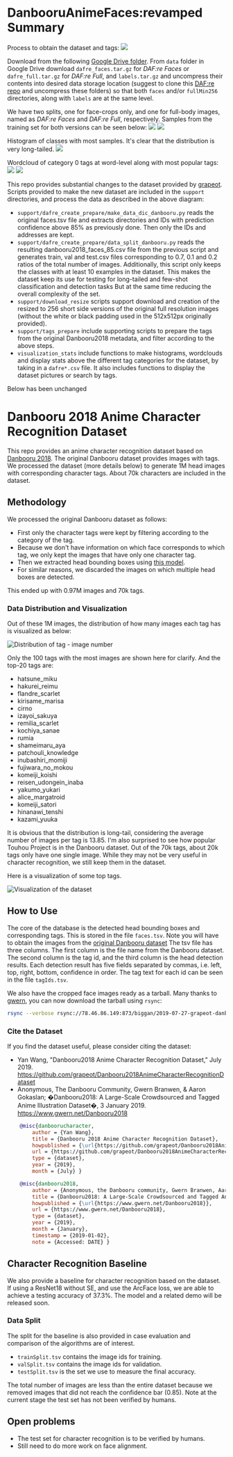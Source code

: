 # DanbooruAnimeFaces:revamped Summary

Process to obtain the dataset and tags:
![](./support/assets/DatasetPreparation.png)

Download from the following [Google Drive folder](https://drive.google.com/drive/folders/1S_T8R7gbY47dfRH9dUBXOstlOwVuMmXe?usp=sharing).
From `data` folder in Google Drive download `dafre_faces.tar.gz` for *DAF:re Faces* or `dafre_full.tar.gz` for *DAF:re Full*, and `labels.tar.gz` and uncompress their contents into desired data storage location (suggest to clone this [DAF:re repo](https://github.com/arkel23/Danbooru2018AnimeCharacterRecognitionDataset_Revamped) and uncompress these folders) so that both `faces` and/or `fullMin256` directories, along with `labels` are at the same level.

We have two splits, one for face-crops only, and one for full-body images, named as  *DAF:re Faces* and *DAF:re Full*, respectively. Samples from the training set for both versions can be seen below:
![](.support/visualization_stats/eda/dafre_faces_full_gridsdanbooruFaces_train_labelsFalse_orderedFalse.png)
![](.support/visualization_stats/eda/dafre_faces_full_grids/danbooruFull_train_labelsTrue_orderedFalse.png)

Histogram of classes with most samples. It's clear that the distribution is very long-tailed.
![](.support/assets/histogram_tags_cat4.png)

Wordcloud of category 0 tags at word-level along with most popular tags:
![](./support/assets/wordcloud_tags_cat0_wordlevel.png)
![](.support/assets/histogram_tags_cat0_taglevel.png)

This repo provides substantial changes to the dataset provided by 
[grapeot](https://github.com/grapeot/Danbooru2018AnimeCharacterRecognitionDataset).
Scripts provided to make the new dataset are included in the `support` directories, and process the data as described in the above diagram:
* `support/dafre_create_prepare/make_data_dic_danbooru.py` reads the original faces.tsv file and extracts directories and IDs with prediction confidence above 85% as previously done. 
Then only the IDs and addresses are kept.
* `support/dafre_create_prepare/data_split_danbooru.py` reads the resulting danbooru2018_faces_85.csv file from the previous script and generates train, val and test.csv files corresponding to
0.7, 0.1 and 0.2 ratios of the total number of images.
Additionally, this script only keeps the classes with at least 10 examples in the dataset.
This makes the dataset keep its use for testing for long-tailed and few-shot classification and detection tasks
But at the same time reducing the overall complexity of the set.
* `support/download_resize` scripts support download and creation of the resized to 256 short side versions of the original full resolution images (without the white or black padding used in the 512x512px originally provided).
* `support/tags_prepare` include supporting scripts to prepare the tags from the original Danbooru2018 metadata, and filter according to the above steps. 
* `visualization_stats` include functions to make histograms, wordclouds and display stats above the different tag categories for the dataset, by taking in a `dafre*.csv` file. It also includes functions to display the dataset pictures or search by tags.

Below has been unchanged

# Danbooru 2018 Anime Character Recognition Dataset

This repo provides an anime character recognition dataset based on [Danbooru 2018](https://www.gwern.net/Danbooru2018).
The original Danbooru dataset provides images with tags.
We processed the dataset (more details below) to generate 1M head images with corresponding character tags.
About 70k characters are included in the dataset.
<!-- The dataset can be used to train/evaluate anime character recognition algorithms, and provide Amazon X-Ray like experience (shown below). -->

## Methodology

We processed the original Danbooru dataset as follows:

* First only the character tags were kept by filtering according to the category of the tag.
* Because we don't have information on which face corresponds to which tag, we only kept the images that have only one character tag.
* Then we extracted head bounding boxes using [this model](https://github.com/grapeot/AnimeHeadDetector).
* For similar reasons, we discarded the images on which multiple head boxes are detected.

This ended up with 0.97M images and 70k tags. 

### Data Distribution and Visualization

Out of these 1M images, the distribution of how many images each tag has is visualized as below:

![Distribution of tag - image number](https://raw.githubusercontent.com/grapeot/Danbooru2018AnimeCharacterRecognitionDataset/master/assets/distribution.png)

Only the 100 tags with the most images are shown here for clarify.
And the top-20 tags are:

* hatsune_miku
* hakurei_reimu
* flandre_scarlet
* kirisame_marisa
* cirno
* izayoi_sakuya
* remilia_scarlet
* kochiya_sanae
* rumia
* shameimaru_aya
* patchouli_knowledge
* inubashiri_momiji
* fujiwara_no_mokou
* komeiji_koishi
* reisen_udongein_inaba
* yakumo_yukari
* alice_margatroid
* komeiji_satori
* hinanawi_tenshi
* kazami_yuuka

It is obvious that the distribution is long-tail, considering the average number of images per tag is 13.85.
I'm also surprised to see how popular Touhou Project is in the Danbooru dataset.
Out of the 70k tags, about 20k tags only have one single image. 
While they may not be very useful in character recognition, we still keep them in the dataset. 

Here is a visualization of some top tags.

![Visualization of the dataset](https://raw.githubusercontent.com/grapeot/Danbooru2018AnimeCharacterRecognitionDataset/master/assets/visualization.jpg)

## How to Use

The core of the database is the detected head bounding boxes and corresponding tags.
This is stored in the file `faces.tsv`.
Note you will have to obtain the images from the [original Danbooru dataset](https://www.gwern.net/Danbooru2018)
The tsv file has three columns.
The first column is the file name from the Danbooru dataset.
The second column is the tag id, and the third column is the head detection results.
Each detection result has five fields separated by commas, i.e. left, top, right, bottom, confidence in order.
The tag text for each id can be seen in the file `tagIds.tsv`.

We also have the cropped face images ready as a tarball.
Many thanks to [gwern](https://github.com/gwern), you can now download the tarball using `rsync`:

```bash
rsync --verbose rsync://78.46.86.149:873/biggan/2019-07-27-grapeot-danbooru2018-animecharacterrecognition.tar ./
```

### Cite the Dataset

If you find the dataset useful, please consider citing the dataset:

* Yan Wang, "Danbooru2018 Anime Character Recognition Dataset," July 2019. https://github.com/grapeot/Danbooru2018AnimeCharacterRecognitionDataset 
* Anonymous, The Danbooru Community, Gwern Branwen, & Aaron Gokaslan; �Danbooru2018: A Large-Scale Crowdsourced and Tagged Anime Illustration Dataset�, 3 January 2019. https://www.gwern.net/Danbooru2018

```bibtex
    @misc{danboorucharacter,
        author = {Yan Wang},
        title = {Danbooru 2018 Anime Character Recognition Dataset},
        howpublished = {\url{https://github.com/grapeot/Danbooru2018AnimeCharacterRecognitionDataset}},
        url = {https://github.com/grapeot/Danbooru2018AnimeCharacterRecognitionDataset},
        type = {dataset},
        year = {2019},
        month = {July} }
```

```bibtex
    @misc{danbooru2018,
        author = {Anonymous, the Danbooru community, Gwern Branwen, Aaron Gokaslan},
        title = {Danbooru2018: A Large-Scale Crowdsourced and Tagged Anime Illustration Dataset},
        howpublished = {\url{https://www.gwern.net/Danbooru2018}},
        url = {https://www.gwern.net/Danbooru2018},
        type = {dataset},
        year = {2019},
        month = {January},
        timestamp = {2019-01-02},
        note = {Accessed: DATE} }
```

## Character Recognition Baseline

We also provide a baseline for character recognition based on the dataset.
If using a ResNet18 without SE, and use the ArcFace loss, we are able to achieve a testing accuracy of 37.3%.
The model and a related demo will be released soon.

### Data Split

The split for the baseline is also provided in case evaluation and comparison of the algorithms are of interest.

* `trainSplit.tsv` contains the image ids for training.
* `valSplit.tsv` contains the image ids for validation.
* `testSplit.tsv` is the set we use to measure the final accuracy.

The total number of images are less than the entire dataset because we removed images that did not reach the confidence bar (0.85).
Note at the current stage the test set has not been verified by humans.

## Open problems

* The test set for character recognition is to be verified by humans.
* Still need to do more work on face alignment.
